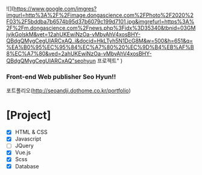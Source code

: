 ![](https://www.google.com/imgres?imgurl=http%3A%2F%2Fimage.dongascience.com%2FPhoto%2F2020%2F03%2F5bddba7b6574b95d37b6079c199d7101.jpg&imgrefurl=https%3A%2F%2Fm.dongascience.com%2Fnews.php%3Fidx%3D35340&tbnid=03GMjyjkGolskM&vet=12ahUKEwiNzOa-vMbyAhV4xosBHY-QBdgQMygCegUIARCxAQ..i&docid=HkLTyh5N1DcG8M&w=500&h=651&q=%EA%B0%95%EC%95%84%EC%A7%80%20%EC%9D%B4%EB%AF%B8%EC%A7%80&ved=2ahUKEwiNzOa-vMbyAhV4xosBHY-QBdgQMygCegUIARCxAQ"seohyun 프로젝트" )

### Front-end Web publisher Seo Hyun!! 

포트폴리오(http://seoandji.dothome.co.kr/portfolio)

# [Project]
- [x] HTML & CSS
- [x] Javascript
- [ ] JQuery
- [x] Vue.js
- [x] Scss
- [x] Database